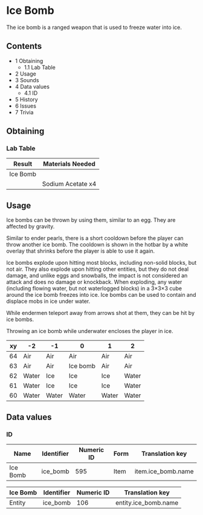 # Ice Bomb
The ice bomb is a ranged weapon that is used to freeze water into ice.

## Contents
- 1 Obtaining
	- 1.1 Lab Table
- 2 Usage
- 3 Sounds
- 4 Data values
	- 4.1 ID
- 5 History
- 6 Issues
- 7 Trivia

## Obtaining
### Lab Table
| Result   | Materials Needed  |
|----------|-------------------|
| Ice Bomb |                   |
|          | Sodium Acetate x4 |

## Usage
Ice bombs can be thrown by using them, similar to an egg. They are affected by gravity.

Similar to ender pearls, there is a short cooldown before the player can throw another ice bomb. The cooldown is shown in the hotbar by a white overlay that shrinks before the player is able to use it again.

Ice bombs explode upon hitting most blocks, including non-solid blocks, but not air. They also explode upon hitting other entities, but they do not deal damage, and unlike eggs and snowballs, the impact is not considered an attack and does no damage or knockback. When exploding, any water (including flowing water, but not waterlogged blocks) in a 3×3×3 cube around the ice bomb freezes into ice. Ice bombs can be used to contain and displace mobs in ice under water.

While endermen teleport away from arrows shot at them, they can be hit by ice bombs. 

Throwing an ice bomb while underwater encloses the player in ice.

| xy | -2    | -1    | 0        | 1     | 2     |
|----|-------|-------|----------|-------|-------|
| 64 | Air   | Air   | Air      | Air   | Air   |
| 63 | Air   | Air   | Ice bomb | Air   | Air   |
| 62 | Water | Ice   | Ice      | Ice   | Water |
| 61 | Water | Ice   | Ice      | Ice   | Water |
| 60 | Water | Water | Water    | Water | Water |

## Data values
### ID
| Name     | Identifier | Numeric ID | Form | Translation key    |
|----------|------------|------------|------|--------------------|
| Ice Bomb | ice_bomb   | 595        | Item | item.ice_bomb.name |

| Ice Bomb | Identifier | Numeric ID | Translation key      |
|----------|------------|------------|----------------------|
| Entity   | ice_bomb   | 106        | entity.ice_bomb.name |

